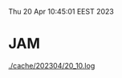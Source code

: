 Thu 20 Apr 10:45:01 EEST 2023
# JAM
<a href='./cache/202304/20_10.log'>./cache/202304/20_10.log</a>
